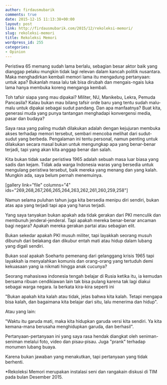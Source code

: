```yaml
---
author: firdausmubarik
comments: true
date: 2015-12-15 11:13:38+00:00
layout: post
link: http://firdausmubarik.com/2015/12/rekoleksi-memori/
slug: rekoleksi-memori
title: Rekoleksi Memori
wordpress_id: 255
categories:
- Opinion
---
```


Peristiwa 65 memang sudah lama berlalu, sebagian besar aktor baik yang dianggap pelaku mungkin tidak lagi relevan dalam kancah politik nusantara. Maka menghadirkan kembali memori lama itu mengadung pertanyaan: untuk apa? Bukanlah masa lalu tak bisa dirubah dan mengais-ngais luka lama hanya membuka koreng menganga kembali.

Toh tafsir siapa yang mau dipakai? Militer, NU, Manikebu, Lekra, Pemuda Pancasila? Kalau bukan mau bilang tafsir orde baru yang tentu sudah malu-malu untuk dipakai sebagai sudut pandang. Dan apa manfaatnya? Buat kita, generasi muda yang punya tantangan menghadapi konvergensi media, pasar dan budaya?

Saya rasa yang paling mudah dilakukan adalah dengan kejujuran membuka akses terhadap memori tersebut, sembari mencoba melihat dari sudut-sudut yang berbeda. Pengalaman ini tentu personal, namun penting untuk dilakukan secara masal bukan untuk mengungkap apa yang benar-benar terjadi, tapi yang akan kita anggap benar dan salah.

Kita bukan tidak sadar peristiwa 1965 adalah sebuah masa luar biasa yang sadis dan kejam. Tidak ada warga Indonesia waras yang bersedia untuk mengulang peristiwa tersebut, baik mereka yang menang dan yang kalah. Mungkin ada, saya belum pernah menemuinya.

[gallery link="file" columns="4" ids="269,268,267,266,265,264,263,262,261,260,259,258"]

Namun selama puluhan tahun juga kita bersedia menipu diri sendiri, bukan atas apa yang terjadi tapi apa yang harus terjadi.

Yang saya tanyakan bukan apakah ada tidak gerakan dari PKI menculik dan membunuh jenderal-jenderal. Tapi apakah mereka benar-benar ancaman bagi negara? Apakah mereka gerakan partai atau sebagian elit.

Bukan sekedar apakah PKI musuh militer, tapi layakkah seorang musuh dibunuh dari belakang dan dikubur entah mati atau hidup dalam lubang yang digali sendiri.

Bukan soal apakah Soeharto pemenang dari gelanggang krisis 1965 tapi layakkah ia menyalahkan komunis dan orang-orang yang tertuduh demi kekuasaan yang ia nikmati hingga anak cucunya?

Seorang mahasiswa indonesia tengah belajar di Rusia ketika itu, ia kemudan bersama ribuan cendikiawan lain tak bisa pulang karena tak lagi diakui sebagai warga negara. Ia berkata kira-kira seperti ini

"Bukan apakah kita kalah atau tidak, jelas bahwa kita kalah. Tetapi mengapa bisa kalah, dan bagaimana kita belajar dari situ, lalu menerima dan hidup".

Atau yang lain:

"Waktu itu garuda mati, maka kita hidupkan garuda versi kita sendiri. Ya kita kemana-mana berusaha menghidupkan garuda, dan berhasil".

Pertanyaan-pertanyaan ini yang saya rasa hendak diangkat oleh seniman-seniman melalui foto, video dan pisau-pisau. Juga "prank" terhadap monumen lubang buaya.

Karena bukan jawaban yang menakutkan, tapi pertanyaan yang tidak berhenti.

*Rekoleksi Memori merupakan instalasi seni dan rangakain diskusi di TIM pada bulan Desember 2015.






